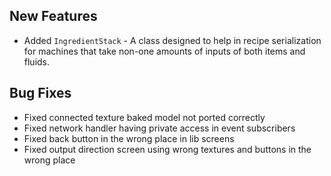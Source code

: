 ## New Features
- Added `IngredientStack` - A class designed to help in recipe serialization for machines that take non-one amounts of inputs of both items and fluids.

## Bug Fixes
- Fixed connected texture baked model not ported correctly
- Fixed network handler having private access in event subscribers
- Fixed back button in the wrong place in lib screens
- Fixed output direction screen using wrong textures and buttons in the wrong place
